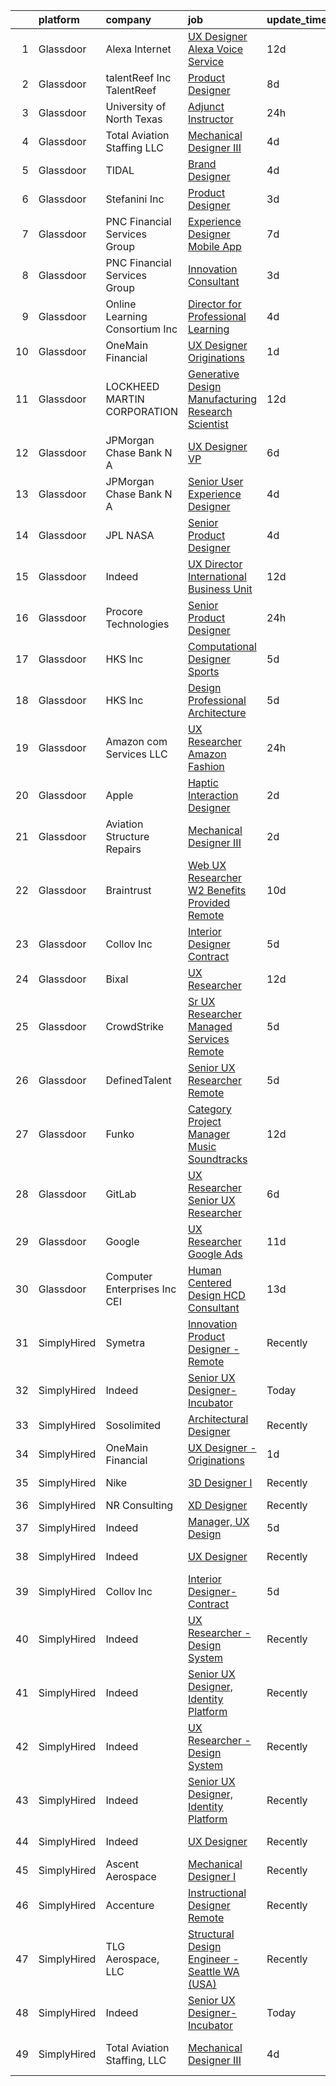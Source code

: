 

|    | platform    | company                         | job                                                                                                                                                                                                                                                                                                                                                                                                                                                                                                                                                                                                                                                                                                                                                                                                                                                                                                                                                                                                                                                                                                                                                                                                                                                                                                                                                                                                                                                                                                                                                                                                                    | update_time   | location               |
|---:|:------------|:--------------------------------|:-----------------------------------------------------------------------------------------------------------------------------------------------------------------------------------------------------------------------------------------------------------------------------------------------------------------------------------------------------------------------------------------------------------------------------------------------------------------------------------------------------------------------------------------------------------------------------------------------------------------------------------------------------------------------------------------------------------------------------------------------------------------------------------------------------------------------------------------------------------------------------------------------------------------------------------------------------------------------------------------------------------------------------------------------------------------------------------------------------------------------------------------------------------------------------------------------------------------------------------------------------------------------------------------------------------------------------------------------------------------------------------------------------------------------------------------------------------------------------------------------------------------------------------------------------------------------------------------------------------------------|:--------------|:-----------------------|
|  1 | Glassdoor   | Alexa Internet                  | [UX Designer  Alexa Voice Service](https://www.glassdoor.com/partner/jobListing.htm?pos=116&ao=1136043&s=58&guid=00000181f12c9cceb4860fcf7edd8e4f&src=GD_JOB_AD&t=SR&vt=w&cs=1_0f7749d5&cb=1657608642246&jobListingId=1007971271477&jrtk=3-0-1g7oip7deimbr801-1g7oip7dr209v000-d84fdd267fe290b3-)                                                                                                                                                                                                                                                                                                                                                                                                                                                                                                                                                                                                                                                                                                                                                                                                                                                                                                                                                                                                                                                                                                                                                                                                                                                                                                                      | 12d           | Remote                 |
|  2 | Glassdoor   | talentReef  Inc    TalentReef   | [Product Designer](https://www.glassdoor.com/partner/jobListing.htm?pos=119&ao=1136043&s=58&guid=00000181f12c9cceb4860fcf7edd8e4f&src=GD_JOB_AD&t=SR&vt=w&ea=1&cs=1_5d1c1a2c&cb=1657608642246&jobListingId=1007979517908&jrtk=3-0-1g7oip7deimbr801-1g7oip7dr209v000-c9d3618b4b99e0a5-)                                                                                                                                                                                                                                                                                                                                                                                                                                                                                                                                                                                                                                                                                                                                                                                                                                                                                                                                                                                                                                                                                                                                                                                                                                                                                                                                 | 8d            | Denver, CO             |
|  3 | Glassdoor   | University of North Texas       | [Adjunct Instructor](https://www.glassdoor.com/partner/jobListing.htm?pos=130&ao=1136043&s=58&guid=00000181f12c9cceb4860fcf7edd8e4f&src=GD_JOB_AD&t=SR&vt=w&cs=1_826c6d87&cb=1657608642247&jobListingId=1007998078690&jrtk=3-0-1g7oip7deimbr801-1g7oip7dr209v000-11123885eecd12ba-)                                                                                                                                                                                                                                                                                                                                                                                                                                                                                                                                                                                                                                                                                                                                                                                                                                                                                                                                                                                                                                                                                                                                                                                                                                                                                                                                    | 24h           | Denton, TX             |
|  4 | Glassdoor   | Total Aviation Staffing  LLC    | [Mechanical Designer III](https://www.glassdoor.com/partner/jobListing.htm?pos=115&ao=1136043&s=58&guid=00000181f12c9cceb4860fcf7edd8e4f&src=GD_JOB_AD&t=SR&vt=w&ea=1&cs=1_5ef49c32&cb=1657608642246&jobListingId=1007990691119&jrtk=3-0-1g7oip7deimbr801-1g7oip7dr209v000-7153200e091b6474-)                                                                                                                                                                                                                                                                                                                                                                                                                                                                                                                                                                                                                                                                                                                                                                                                                                                                                                                                                                                                                                                                                                                                                                                                                                                                                                                          | 4d            | Macomb, MI             |
|  5 | Glassdoor   | TIDAL                           | [Brand Designer](https://www.glassdoor.com/partner/jobListing.htm?pos=106&ao=1136043&s=58&guid=00000181f12c9cceb4860fcf7edd8e4f&src=GD_JOB_AD&t=SR&vt=w&cs=1_09be108e&cb=1657608642245&jobListingId=1007991684188&jrtk=3-0-1g7oip7deimbr801-1g7oip7dr209v000-34481a920c14f864-)                                                                                                                                                                                                                                                                                                                                                                                                                                                                                                                                                                                                                                                                                                                                                                                                                                                                                                                                                                                                                                                                                                                                                                                                                                                                                                                                        | 4d            | New York, NY           |
|  6 | Glassdoor   | Stefanini  Inc                  | [Product Designer](https://www.glassdoor.com/partner/jobListing.htm?pos=124&ao=1136043&s=58&guid=00000181f12c9cceb4860fcf7edd8e4f&src=GD_JOB_AD&t=SR&vt=w&ea=1&cs=1_4ea2bd89&cb=1657608642247&jobListingId=1007993852074&jrtk=3-0-1g7oip7deimbr801-1g7oip7dr209v000-56990b212e5da083-)                                                                                                                                                                                                                                                                                                                                                                                                                                                                                                                                                                                                                                                                                                                                                                                                                                                                                                                                                                                                                                                                                                                                                                                                                                                                                                                                 | 3d            | Dearborn, MI           |
|  7 | Glassdoor   | PNC Financial Services Group    | [Experience Designer   Mobile App](https://www.glassdoor.com/partner/jobListing.htm?pos=103&ao=1110586&s=58&guid=00000181f12c9cceb4860fcf7edd8e4f&src=GD_JOB_AD&t=SR&vt=w&cs=1_cc13a5b7&cb=1657608642245&jobListingId=1007982588220&cpc=56C4EA4A1A191A49&jrtk=3-0-1g7oip7deimbr801-1g7oip7dr209v000-68cc8588b984d398--6NYlbfkN0AMofH_6zXbiqn6xehDj89HQNfpf30LHk40Y3Yl5cZTpm-EXukPQNetNbgZyPcaSjnrLyJG9xGhiN6pcVensUROEhmMBG7ruwUuDO-3_ER7-oi202RhxDgnRm9NWBYVYuubQ-auQ_EhJGJa8tPCBiXfYspzCyP3wsAGyYVw-kFoVeUxWUMk5KoA6UQJtBskIeyl_nNtaRKdUNsu62EHSSlzwxOwwUz5gEPR0PNwfDsez-YQL-hOVBncullJj1v41BXIVMo93ypIuXsdTbsNTraprXiaP-vCFtXbPnjILNxeeH4ldykOKPUAz-tuIcH1AvDTdwHZzFtlIHzHH9Mi0C0-h-7uPEM_y0x_7vb38pnJ2grjQjsAwyBxfW9xffEXkGqePmW4tW2D2HeWipCtDOcOoT_3B8B-2llcoWjsNnPbSwaomdzdovfKigBeQVLIBSJT5wZF5Kik8fKk96J3JV8m3TXn9b6XxjdlqFyA0QcYB6beESNabjrda5Vv0f3MIbEPM5-GLB8ELy9nOQGx3SDKTSgQmNAhPhpZlnqexhu6UgIvuQA6UBB4uZyhegXZPycJo9DXqNPR1yvLqgb0Ih6Jwkxk9-cyF0SiK32eIlSLOpSRLPwsN7T98Qm3z7j3JrT-0yyWTlhstlmGFyBgzjZdvorVT2OcwAgfH2QALlBEBq32zmaZr0iwaYJYMXiXq2MdSmmGlkcs7NVhn2PszjO11AB7DwtTyAHvbTIpcah1Dixqb6_5T1QPPaCXDQoZtihyGaxNBYtK9akVWF_u8qdBqYeUzoXqw-B6ANcmrxGy1zNjyj0TpwWylUI5oBHoNVs64HtF8aBZOeezXsRXjuLwLi0pYFebkTJ_twHLouAQZo7NN-Vc_omgNo5WF8nrPjp6KHusQdluirsm6TIyooFQ8M65ybulQo2hGFznuqycr0JwrR-CfWwfM7ow4z6qOTzfs-vQhy6eS_0Zm-nPyH6KerZqqnU1mOMVHFAHSGQJSx0znExJ2y0BBgWotcUqB8aAoaq2AElIfSlMG5n-Bfab3TRDBfedqkJKrbf_tbH3S5kWe-YzAqzmdiDBwqIqBrYn5KL4kOTKT__x0dX_z_PRSdU-hkKLtAgaF3KTGZrAfQOOzK-iYFpBznuTFASMXc4ZI4hQS1znha8uYJpcEN1Nfk7y2TWCvZtXoVOvDBUVO_rwT7CT6gB5IUQ8qRztbQ2r3IK67DU0aqgD6p6TKWwb) | 7d            | Pittsburgh, PA         |
|  8 | Glassdoor   | PNC Financial Services Group    | [Innovation Consultant](https://www.glassdoor.com/partner/jobListing.htm?pos=120&ao=1136043&s=58&guid=00000181f12c9cceb4860fcf7edd8e4f&src=GD_JOB_AD&t=SR&vt=w&cs=1_c941ea96&cb=1657608642246&jobListingId=1007993895260&jrtk=3-0-1g7oip7deimbr801-1g7oip7dr209v000-2ad32cf42f2e637e-)                                                                                                                                                                                                                                                                                                                                                                                                                                                                                                                                                                                                                                                                                                                                                                                                                                                                                                                                                                                                                                                                                                                                                                                                                                                                                                                                 | 3d            | Pittsburgh, PA         |
|  9 | Glassdoor   | Online Learning Consortium Inc  | [Director for Professional Learning](https://www.glassdoor.com/partner/jobListing.htm?pos=112&ao=1136043&s=58&guid=00000181f12c9cceb4860fcf7edd8e4f&src=GD_JOB_AD&t=SR&vt=w&ea=1&cs=1_e9294b81&cb=1657608642245&jobListingId=1007991135591&jrtk=3-0-1g7oip7deimbr801-1g7oip7dr209v000-71cbe51e9961e1b8-)                                                                                                                                                                                                                                                                                                                                                                                                                                                                                                                                                                                                                                                                                                                                                                                                                                                                                                                                                                                                                                                                                                                                                                                                                                                                                                               | 4d            | Boston, MA             |
| 10 | Glassdoor   | OneMain Financial               | [UX Designer   Originations](https://www.glassdoor.com/partner/jobListing.htm?pos=101&ao=1110586&s=58&guid=00000181f12c9cceb4860fcf7edd8e4f&src=GD_JOB_AD&t=SR&vt=w&cs=1_fc8dfe3a&cb=1657608642244&jobListingId=1007996065700&cpc=5075878B7C32FFAE&jrtk=3-0-1g7oip7deimbr801-1g7oip7dr209v000-e4e6bab27b5f1d41--6NYlbfkN0Bjlu5n-gv5HO0Uw8oUWkLCzq7-4ueCq4bqHo-b0jTNgEo79qTxKEF1eiLEZ0uE3qcK5V-Dzh8obYdTXeEArXZG6Z7SO9OrZE7r2d7iPTNOAEddoAtsGT_YB1GbNcr9Y3UQPqk_0_bzuvHr-bJmXm8plqiiuw8aqf1ypcEtep9BnGuThLHzCGIRiZxraT_3Wg8REGyqm8ghliyGLPky8_FCrXRm19VISiocoheSKDc_eZMSQ9fRhMFdmM59L3lZNZqomERTzs04AbAhL5-eCz9u5V3_9LhC_fCoziMVZ9k0EG0u_qubvWw4-RS4YzZsdvyfXEp8WyvGU_5xRYHKYAD2IzTHgMb-w_qaZcg9cgsQc_zLpMqwxk0wU-Rs54Umzn5X6OOfVD9rIcP2NbRjt4Okhtt22GE-JebBh4qn4CWJOTWMI6S7y_OzSwKk5_6t3k_ufTtHgyrzAg%3D%3D)                                                                                                                                                                                                                                                                                                                                                                                                                                                                                                                                                                                                                                                                                                                                                                                                           | 1d            | Wilmington, DE         |
| 11 | Glassdoor   | LOCKHEED MARTIN CORPORATION     | [Generative Design   Manufacturing Research Scientist](https://www.glassdoor.com/partner/jobListing.htm?pos=121&ao=1136043&s=58&guid=00000181f12c9cceb4860fcf7edd8e4f&src=GD_JOB_AD&t=SR&vt=w&cs=1_45885263&cb=1657608642246&jobListingId=1007971993276&jrtk=3-0-1g7oip7deimbr801-1g7oip7dr209v000-5830dfb3cb1cb712-)                                                                                                                                                                                                                                                                                                                                                                                                                                                                                                                                                                                                                                                                                                                                                                                                                                                                                                                                                                                                                                                                                                                                                                                                                                                                                                  | 12d           | Billerica, MA          |
| 12 | Glassdoor   | JPMorgan Chase Bank  N A        | [UX Designer  VP](https://www.glassdoor.com/partner/jobListing.htm?pos=111&ao=1136043&s=58&guid=00000181f12c9cceb4860fcf7edd8e4f&src=GD_JOB_AD&t=SR&vt=w&cs=1_89605e16&cb=1657608642245&jobListingId=1007986250091&jrtk=3-0-1g7oip7deimbr801-1g7oip7dr209v000-8f8bdca42a820949-)                                                                                                                                                                                                                                                                                                                                                                                                                                                                                                                                                                                                                                                                                                                                                                                                                                                                                                                                                                                                                                                                                                                                                                                                                                                                                                                                       | 6d            | Columbus, OH           |
| 13 | Glassdoor   | JPMorgan Chase Bank  N A        | [Senior User Experience Designer](https://www.glassdoor.com/partner/jobListing.htm?pos=113&ao=1136043&s=58&guid=00000181f12c9cceb4860fcf7edd8e4f&src=GD_JOB_AD&t=SR&vt=w&cs=1_4b0bea48&cb=1657608642246&jobListingId=1007991504187&jrtk=3-0-1g7oip7deimbr801-1g7oip7dr209v000-87ea9470d0349728-)                                                                                                                                                                                                                                                                                                                                                                                                                                                                                                                                                                                                                                                                                                                                                                                                                                                                                                                                                                                                                                                                                                                                                                                                                                                                                                                       | 4d            | Chicago, IL            |
| 14 | Glassdoor   | JPL NASA                        | [Senior Product Designer](https://www.glassdoor.com/partner/jobListing.htm?pos=114&ao=1136043&s=58&guid=00000181f12c9cceb4860fcf7edd8e4f&src=GD_JOB_AD&t=SR&vt=w&cs=1_63dbe786&cb=1657608642246&jobListingId=1007989694735&jrtk=3-0-1g7oip7deimbr801-1g7oip7dr209v000-726b97320080a688-)                                                                                                                                                                                                                                                                                                                                                                                                                                                                                                                                                                                                                                                                                                                                                                                                                                                                                                                                                                                                                                                                                                                                                                                                                                                                                                                               | 4d            | Pasadena, CA           |
| 15 | Glassdoor   | Indeed                          | [UX Director   International Business Unit](https://www.glassdoor.com/partner/jobListing.htm?pos=102&ao=1110586&s=58&guid=00000181f12c9cceb4860fcf7edd8e4f&src=GD_JOB_AD&t=SR&vt=w&cs=1_42726e49&cb=1657608642244&jobListingId=1007971205893&cpc=B101C867B3EF2D75&jrtk=3-0-1g7oip7deimbr801-1g7oip7dr209v000-8bdda3467dc467eb--6NYlbfkN0CiRNM7CVr8YueLFKlzwbFWI0o7IjV438l4sVrvKZ0flpURU_mqoI8EbsK64YRr3OCR3l7QVb8xZpFynF8Nt9Rjau42MxCv-igPg2W-LwOaJbGQh835XDZSidQZ6aGSggM0GV9TF6bHichpTS0H4_p_GBbi4ppEj56w-cjWmyNno5uVYRfupttyaBli_cJKdfvbzTK1lbDXl2h6ns2lGgGZGYsi7zJZjZ97bnzTG-cZwxq4DBkJ1U1-yZjdEdL5EvJiNukv66widsUVuZUlCqYvkMJHJ-sC8DNBP8S8qE17bQR31GOBkSUqV9_rzn2DhdW_ua08P9wwYFIQC57AqwTchmNLit_sqkyypuzwU2LagUkog5CHv0pZQPjTSjaZJcimUsbyc6r6Gv6aQWlliqJx9mHlAFQ7t3mh2Ez-nmVFQbkuSh89oaLjR7hDO8J94fNTi2nJogSU0BrcXAi3huoqoCcf5zJI9qntTAWW8s9JCUTt2L8ZJyVhzp9Wslxg_ugHs0nrk-FlIaV0mU9VzTBP)                                                                                                                                                                                                                                                                                                                                                                                                                                                                                                                                                                                                                                                                                                                        | 12d           | Austin, TX             |
| 16 | Glassdoor   | Procore Technologies            | [Senior Product Designer](https://www.glassdoor.com/partner/jobListing.htm?pos=117&ao=1136043&s=58&guid=00000181f12c9cceb4860fcf7edd8e4f&src=GD_JOB_AD&t=SR&vt=w&cs=1_fba53ad7&cb=1657608642246&jobListingId=1007999001882&jrtk=3-0-1g7oip7deimbr801-1g7oip7dr209v000-bf536cb35d9f0a25-)                                                                                                                                                                                                                                                                                                                                                                                                                                                                                                                                                                                                                                                                                                                                                                                                                                                                                                                                                                                                                                                                                                                                                                                                                                                                                                                               | 24h           | San Diego, CA          |
| 17 | Glassdoor   | HKS  Inc                        | [Computational Designer   Sports](https://www.glassdoor.com/partner/jobListing.htm?pos=108&ao=1136043&s=58&guid=00000181f12c9cceb4860fcf7edd8e4f&src=GD_JOB_AD&t=SR&vt=w&cs=1_f8fdeab5&cb=1657608642245&jobListingId=1007987975635&jrtk=3-0-1g7oip7deimbr801-1g7oip7dr209v000-d98b7e78996b43d8-)                                                                                                                                                                                                                                                                                                                                                                                                                                                                                                                                                                                                                                                                                                                                                                                                                                                                                                                                                                                                                                                                                                                                                                                                                                                                                                                       | 5d            | Los Angeles, CA        |
| 18 | Glassdoor   | HKS  Inc                        | [Design Professional   Architecture](https://www.glassdoor.com/partner/jobListing.htm?pos=128&ao=1136043&s=58&guid=00000181f12c9cceb4860fcf7edd8e4f&src=GD_JOB_AD&t=SR&vt=w&cs=1_12428619&cb=1657608642247&jobListingId=1007987975531&jrtk=3-0-1g7oip7deimbr801-1g7oip7dr209v000-aa9517ef76fdb3a1-)                                                                                                                                                                                                                                                                                                                                                                                                                                                                                                                                                                                                                                                                                                                                                                                                                                                                                                                                                                                                                                                                                                                                                                                                                                                                                                                    | 5d            | Los Angeles, CA        |
| 19 | Glassdoor   | Amazon com Services LLC         | [UX Researcher  Amazon Fashion](https://www.glassdoor.com/partner/jobListing.htm?pos=110&ao=1136043&s=58&guid=00000181f12c9cceb4860fcf7edd8e4f&src=GD_JOB_AD&t=SR&vt=w&cs=1_5bb48cf9&cb=1657608642245&jobListingId=1007998212290&jrtk=3-0-1g7oip7deimbr801-1g7oip7dr209v000-55719db91ea1cfd5-)                                                                                                                                                                                                                                                                                                                                                                                                                                                                                                                                                                                                                                                                                                                                                                                                                                                                                                                                                                                                                                                                                                                                                                                                                                                                                                                         | 24h           | Seattle, WA            |
| 20 | Glassdoor   | Apple                           | [Haptic Interaction Designer](https://www.glassdoor.com/partner/jobListing.htm?pos=107&ao=1136043&s=58&guid=00000181f12c9cceb4860fcf7edd8e4f&src=GD_JOB_AD&t=SR&vt=w&cs=1_5c3e5fe3&cb=1657608642245&jobListingId=1007994237603&jrtk=3-0-1g7oip7deimbr801-1g7oip7dr209v000-5900c6dd87662369-)                                                                                                                                                                                                                                                                                                                                                                                                                                                                                                                                                                                                                                                                                                                                                                                                                                                                                                                                                                                                                                                                                                                                                                                                                                                                                                                           | 2d            | Cupertino, CA          |
| 21 | Glassdoor   | Aviation Structure Repairs      | [Mechanical Designer III](https://www.glassdoor.com/partner/jobListing.htm?pos=109&ao=1136043&s=58&guid=00000181f12c9cceb4860fcf7edd8e4f&src=GD_JOB_AD&t=SR&vt=w&ea=1&cs=1_c974c16f&cb=1657608642245&jobListingId=1007994315994&jrtk=3-0-1g7oip7deimbr801-1g7oip7dr209v000-4face29f42c2021e-)                                                                                                                                                                                                                                                                                                                                                                                                                                                                                                                                                                                                                                                                                                                                                                                                                                                                                                                                                                                                                                                                                                                                                                                                                                                                                                                          | 2d            | Macomb, MI             |
| 22 | Glassdoor   | Braintrust                      | [Web UX Researcher    W2   Benefits Provided    Remote ](https://www.glassdoor.com/partner/jobListing.htm?pos=118&ao=1136043&s=58&guid=00000181f12c9cceb4860fcf7edd8e4f&src=GD_JOB_AD&t=SR&vt=w&cs=1_329f029d&cb=1657608642246&jobListingId=1007977522233&jrtk=3-0-1g7oip7deimbr801-1g7oip7dr209v000-c5330b095f7f7454-)                                                                                                                                                                                                                                                                                                                                                                                                                                                                                                                                                                                                                                                                                                                                                                                                                                                                                                                                                                                                                                                                                                                                                                                                                                                                                                | 10d           | San Francisco, CA      |
| 23 | Glassdoor   | Collov Inc                      | [Interior Designer Contract](https://www.glassdoor.com/partner/jobListing.htm?pos=105&ao=1136043&s=58&guid=00000181f12c9cceb4860fcf7edd8e4f&src=GD_JOB_AD&t=SR&vt=w&ea=1&cs=1_5c82b297&cb=1657608642245&jobListingId=1007988370649&jrtk=3-0-1g7oip7deimbr801-1g7oip7dr209v000-4c05ee95f3caf0ce-)                                                                                                                                                                                                                                                                                                                                                                                                                                                                                                                                                                                                                                                                                                                                                                                                                                                                                                                                                                                                                                                                                                                                                                                                                                                                                                                       | 5d            | Remote                 |
| 24 | Glassdoor   | Bixal                           | [UX Researcher](https://www.glassdoor.com/partner/jobListing.htm?pos=125&ao=1136043&s=58&guid=00000181f12c9cceb4860fcf7edd8e4f&src=GD_JOB_AD&t=SR&vt=w&cs=1_14286817&cb=1657608642247&jobListingId=1007971191748&jrtk=3-0-1g7oip7deimbr801-1g7oip7dr209v000-ceca15e579803118-)                                                                                                                                                                                                                                                                                                                                                                                                                                                                                                                                                                                                                                                                                                                                                                                                                                                                                                                                                                                                                                                                                                                                                                                                                                                                                                                                         | 12d           | Remote                 |
| 25 | Glassdoor   | CrowdStrike                     | [Sr  UX Researcher   Managed Services  Remote ](https://www.glassdoor.com/partner/jobListing.htm?pos=127&ao=1136043&s=58&guid=00000181f12c9cceb4860fcf7edd8e4f&src=GD_JOB_AD&t=SR&vt=w&cs=1_ac7a06f4&cb=1657608642247&jobListingId=1007987559216&jrtk=3-0-1g7oip7deimbr801-1g7oip7dr209v000-716d75753165322f-)                                                                                                                                                                                                                                                                                                                                                                                                                                                                                                                                                                                                                                                                                                                                                                                                                                                                                                                                                                                                                                                                                                                                                                                                                                                                                                         | 5d            | Remote                 |
| 26 | Glassdoor   | DefinedTalent                   | [Senior UX Researcher  Remote ](https://www.glassdoor.com/partner/jobListing.htm?pos=126&ao=1136043&s=58&guid=00000181f12c9cceb4860fcf7edd8e4f&src=GD_JOB_AD&t=SR&vt=w&ea=1&cs=1_c5762f38&cb=1657608642247&jobListingId=1007988922831&jrtk=3-0-1g7oip7deimbr801-1g7oip7dr209v000-f6469ed267e0350b-)                                                                                                                                                                                                                                                                                                                                                                                                                                                                                                                                                                                                                                                                                                                                                                                                                                                                                                                                                                                                                                                                                                                                                                                                                                                                                                                    | 5d            | Remote                 |
| 27 | Glassdoor   | Funko                           | [Category Project Manager  Music Soundtracks](https://www.glassdoor.com/partner/jobListing.htm?pos=129&ao=1136043&s=58&guid=00000181f12c9cceb4860fcf7edd8e4f&src=GD_JOB_AD&t=SR&vt=w&cs=1_809a9c28&cb=1657608642247&jobListingId=1007971644591&jrtk=3-0-1g7oip7deimbr801-1g7oip7dr209v000-7586e8b6f4749655-)                                                                                                                                                                                                                                                                                                                                                                                                                                                                                                                                                                                                                                                                                                                                                                                                                                                                                                                                                                                                                                                                                                                                                                                                                                                                                                           | 12d           | Austin, TX             |
| 28 | Glassdoor   | GitLab                          | [UX Researcher   Senior UX Researcher](https://www.glassdoor.com/partner/jobListing.htm?pos=123&ao=1136043&s=58&guid=00000181f12c9cceb4860fcf7edd8e4f&src=GD_JOB_AD&t=SR&vt=w&cs=1_64fe6417&cb=1657608642246&jobListingId=1007985082187&jrtk=3-0-1g7oip7deimbr801-1g7oip7dr209v000-ac791ff60d4cc108-)                                                                                                                                                                                                                                                                                                                                                                                                                                                                                                                                                                                                                                                                                                                                                                                                                                                                                                                                                                                                                                                                                                                                                                                                                                                                                                                  | 6d            | Remote                 |
| 29 | Glassdoor   | Google                          | [UX Researcher  Google Ads](https://www.glassdoor.com/partner/jobListing.htm?pos=122&ao=1136043&s=58&guid=00000181f12c9cceb4860fcf7edd8e4f&src=GD_JOB_AD&t=SR&vt=w&cs=1_1c2b7ef5&cb=1657608642246&jobListingId=1007974018475&jrtk=3-0-1g7oip7deimbr801-1g7oip7dr209v000-d281596d2718dd41-)                                                                                                                                                                                                                                                                                                                                                                                                                                                                                                                                                                                                                                                                                                                                                                                                                                                                                                                                                                                                                                                                                                                                                                                                                                                                                                                             | 11d           | Austin, TX             |
| 30 | Glassdoor   | Computer Enterprises  Inc   CEI | [Human Centered Design  HCD  Consultant](https://www.glassdoor.com/partner/jobListing.htm?pos=104&ao=1110586&s=58&guid=00000181f12c9cceb4860fcf7edd8e4f&src=GD_JOB_AD&t=SR&vt=w&ea=1&cs=1_3be4f8fa&cb=1657608642245&jobListingId=1007968535526&cpc=451933188B21919D&jrtk=3-0-1g7oip7deimbr801-1g7oip7dr209v000-def89c390d6f5422--6NYlbfkN0AVVnl_N3xmP3MApcGA3sr6MLnz8P423WWILI1WvbjE8Ry71v-lom9NKs8rBQiPPSd_lwDojoCgmbORjvElkJw8NX89Sh_BjJah9SKZCsQWS3uI8nih6vwF2eJ5GS_wJfsDO5IUBkFwok2v6x4ocmxI51CY5Rzx3MrVUasKNbGYC2BGIVrZUGNbqgJ8T1py9l1FT97yEvPGVritqRy2o8T3Xrf9MOrwt_fSSibdYYfXDCTejjUYoBvhmvsHPMxXZGodEJANRxHZpFhMo-efMLI2lmruDMba8FNMhnq9gbXxCnmC8UR7P26_uLv8oQO9P5noZxPJcgQwFXRsp2SBz0cdY9pg2TYAho4FARQoeerZ9cZEv2qtnQL8N49mvGHBBQPP5k3KQOjU1C6rY084x-BPgHRBKFEMBn1I5i6-Uj8FnzOjZsRwasTUxEUAPxCYI5fTaFvP0Nlo8GDuZRYKy2I3dqOvA0v4SsOGn9K5JiiifgHlkN2KCScAtRgqV_v37fG2e1fI5lpShXXp3igUap3aSeVBE69gp9Q%3D)                                                                                                                                                                                                                                                                                                                                                                                                                                                                                                                                                                                                                                                                                                        | 13d           | Remote                 |
| 31 | SimplyHired | Symetra                         | [Innovation Product Designer - Remote](https://www.simplyhired.com/job/hSkWjaWMYgFhCFQx-vz3tfIowyPuP4lujgWiB5HyDVHP--PC0XA9tQ?q=generative+designer)                                                                                                                                                                                                                                                                                                                                                                                                                                                                                                                                                                                                                                                                                                                                                                                                                                                                                                                                                                                                                                                                                                                                                                                                                                                                                                                                                                                                                                                                   | Recently      | Bellevue, WA           |
| 32 | SimplyHired | Indeed                          | [Senior UX Designer- Incubator](https://www.simplyhired.com/job/P2Qah3KvihmY9oU0JZ6WySv4uubZCo-4_kG0Bvf_fuSu6ca78-sPKg?q=generative+designer)                                                                                                                                                                                                                                                                                                                                                                                                                                                                                                                                                                                                                                                                                                                                                                                                                                                                                                                                                                                                                                                                                                                                                                                                                                                                                                                                                                                                                                                                          | Today         | United States          |
| 33 | SimplyHired | Sosolimited                     | [Architectural Designer](https://www.simplyhired.com/job/1wnZZjS_T2B-Khb33FLg8m5W26VpFJO-O7M0joPbDLzOi2-l3WqCTg?q=generative+designer)                                                                                                                                                                                                                                                                                                                                                                                                                                                                                                                                                                                                                                                                                                                                                                                                                                                                                                                                                                                                                                                                                                                                                                                                                                                                                                                                                                                                                                                                                 | Recently      | Boston, MA             |
| 34 | SimplyHired | OneMain Financial               | [UX Designer - Originations](https://www.simplyhired.com/job/9x_3MiZfUpWQ5IwwEYrb3Cuc7ABTjfAUq5VwEgnEw0DCBOYjWXdx7w?q=generative+designer)                                                                                                                                                                                                                                                                                                                                                                                                                                                                                                                                                                                                                                                                                                                                                                                                                                                                                                                                                                                                                                                                                                                                                                                                                                                                                                                                                                                                                                                                             | 1d            | Dallas, TX             |
| 35 | SimplyHired | Nike                            | [3D Designer I](https://www.simplyhired.com/job/VIQl9bidPdjdl0kOo8f4Xb6lk-Uf1P7aGtvTl07Ays0ZyFkZ8ibgWA?q=generative+designer)                                                                                                                                                                                                                                                                                                                                                                                                                                                                                                                                                                                                                                                                                                                                                                                                                                                                                                                                                                                                                                                                                                                                                                                                                                                                                                                                                                                                                                                                                          | Recently      | Beaverton, OR          |
| 36 | SimplyHired | NR Consulting                   | [XD Designer](https://www.simplyhired.com/job/P6myDGETgTQaOZ6DR-q1K3YtrEX8D3XfV62ZDDaajMYUd6aqPtn21w?q=generative+designer)                                                                                                                                                                                                                                                                                                                                                                                                                                                                                                                                                                                                                                                                                                                                                                                                                                                                                                                                                                                                                                                                                                                                                                                                                                                                                                                                                                                                                                                                                            | Recently      | Remote                 |
| 37 | SimplyHired | Indeed                          | [Manager, UX Design](https://www.simplyhired.com/job/A_W2h9BM3zXSrWJA2dC-xfXVZkYBxbJ46u2_rNgNkvvyIKb1_4Kqkg?q=generative+designer)                                                                                                                                                                                                                                                                                                                                                                                                                                                                                                                                                                                                                                                                                                                                                                                                                                                                                                                                                                                                                                                                                                                                                                                                                                                                                                                                                                                                                                                                                     | 5d            | United States          |
| 38 | SimplyHired | Indeed                          | [UX Designer](https://www.simplyhired.com/job/7GiZIE7D3Vdy_WwQaWJKRxT3iPyT6Rqzli4Zo5eTP3IEz4tsOt1bKA?q=generative+designer)                                                                                                                                                                                                                                                                                                                                                                                                                                                                                                                                                                                                                                                                                                                                                                                                                                                                                                                                                                                                                                                                                                                                                                                                                                                                                                                                                                                                                                                                                            | Recently      | United States          |
| 39 | SimplyHired | Collov Inc                      | [Interior Designer-Contract](https://www.simplyhired.com/job/BWulXfwm_DajYkRoVR_cHEZ0YAw0ZzUYn4k1ZR9ZbVk7SbJZhkaf0Q?q=generative+designer)                                                                                                                                                                                                                                                                                                                                                                                                                                                                                                                                                                                                                                                                                                                                                                                                                                                                                                                                                                                                                                                                                                                                                                                                                                                                                                                                                                                                                                                                             | 5d            | Remote                 |
| 40 | SimplyHired | Indeed                          | [UX Researcher - Design System](https://www.simplyhired.com/job/e86TnqnxJQBRcV_2-RzGirxsIIbhg2mnrDU1i4D_XTnutJC9J-I8RQ?q=generative+designer)                                                                                                                                                                                                                                                                                                                                                                                                                                                                                                                                                                                                                                                                                                                                                                                                                                                                                                                                                                                                                                                                                                                                                                                                                                                                                                                                                                                                                                                                          | Recently      | United States          |
| 41 | SimplyHired | Indeed                          | [Senior UX Designer, Identity Platform](https://www.simplyhired.com/job/BAYI8oqCxBT54pX44nQjMb--kXLVOQbHpcKhltVZq4MqzFYT9L3AoQ?q=generative+designer)                                                                                                                                                                                                                                                                                                                                                                                                                                                                                                                                                                                                                                                                                                                                                                                                                                                                                                                                                                                                                                                                                                                                                                                                                                                                                                                                                                                                                                                                  | Recently      | United States          |
| 42 | SimplyHired | Indeed                          | [UX Researcher - Design System](https://www.simplyhired.com/job/e86TnqnxJQBRcV_2-RzGirxsIIbhg2mnrDU1i4D_XTnutJC9J-I8RQ?q=generative+designer)                                                                                                                                                                                                                                                                                                                                                                                                                                                                                                                                                                                                                                                                                                                                                                                                                                                                                                                                                                                                                                                                                                                                                                                                                                                                                                                                                                                                                                                                          | Recently      | United States          |
| 43 | SimplyHired | Indeed                          | [Senior UX Designer, Identity Platform](https://www.simplyhired.com/job/BAYI8oqCxBT54pX44nQjMb--kXLVOQbHpcKhltVZq4MqzFYT9L3AoQ?q=generative+designer)                                                                                                                                                                                                                                                                                                                                                                                                                                                                                                                                                                                                                                                                                                                                                                                                                                                                                                                                                                                                                                                                                                                                                                                                                                                                                                                                                                                                                                                                  | Recently      | United States          |
| 44 | SimplyHired | Indeed                          | [UX Designer](https://www.simplyhired.com/job/7GiZIE7D3Vdy_WwQaWJKRxT3iPyT6Rqzli4Zo5eTP3IEz4tsOt1bKA?q=generative+designer)                                                                                                                                                                                                                                                                                                                                                                                                                                                                                                                                                                                                                                                                                                                                                                                                                                                                                                                                                                                                                                                                                                                                                                                                                                                                                                                                                                                                                                                                                            | Recently      | United States          |
| 45 | SimplyHired | Ascent Aerospace                | [Mechanical Designer I](https://www.simplyhired.com/job/m9uL8E-KBSidP7pxfgEvNZvofvtuyESSvshWn47w-CPfzWYXILw1_Q?q=generative+designer)                                                                                                                                                                                                                                                                                                                                                                                                                                                                                                                                                                                                                                                                                                                                                                                                                                                                                                                                                                                                                                                                                                                                                                                                                                                                                                                                                                                                                                                                                  | Recently      | Macomb, MI             |
| 46 | SimplyHired | Accenture                       | [Instructional Designer Remote](https://www.simplyhired.com/job/hr8ncoKfleUGVuo--GGLtxtufm9lBPA3q1EeawLyF1PXiiCen_poQw?q=generative+designer)                                                                                                                                                                                                                                                                                                                                                                                                                                                                                                                                                                                                                                                                                                                                                                                                                                                                                                                                                                                                                                                                                                                                                                                                                                                                                                                                                                                                                                                                          | Recently      | Remote                 |
| 47 | SimplyHired | TLG Aerospace, LLC              | [Structural Design Engineer - Seattle WA (USA)](https://www.simplyhired.com/job/mvnDWLhVqOcECdoWxeeMjQyCDGBGrPl6HTl6Es086WiBppGtueZB1g?q=generative+designer)                                                                                                                                                                                                                                                                                                                                                                                                                                                                                                                                                                                                                                                                                                                                                                                                                                                                                                                                                                                                                                                                                                                                                                                                                                                                                                                                                                                                                                                          | Recently      | Seattle, WA            |
| 48 | SimplyHired | Indeed                          | [Senior UX Designer- Incubator](https://www.simplyhired.com/job/P2Qah3KvihmY9oU0JZ6WySv4uubZCo-4_kG0Bvf_fuSu6ca78-sPKg?q=generative+designer)                                                                                                                                                                                                                                                                                                                                                                                                                                                                                                                                                                                                                                                                                                                                                                                                                                                                                                                                                                                                                                                                                                                                                                                                                                                                                                                                                                                                                                                                          | Today         | United States          |
| 49 | SimplyHired | Total Aviation Staffing, LLC    | [Mechanical Designer III](https://www.simplyhired.com/job/vnP9Txa1fYgqco0i-3xiWuwLL1PwSuwlWBGPmlWwB79zaOBSdSnYfA?q=generative+designer)                                                                                                                                                                                                                                                                                                                                                                                                                                                                                                                                                                                                                                                                                                                                                                                                                                                                                                                                                                                                                                                                                                                                                                                                                                                                                                                                                                                                                                                                                | 4d            | Macomb, MI +1 location |
